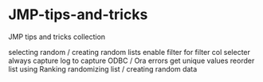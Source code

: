 # JMP-tips-and-tricks
JMP tips and tricks collection

selecting random / creating random lists
enable filter for filter col selecter always
capture log to capture ODBC / Ora errors
get unique values
reorder list using Ranking
randomizing list / creating random data
